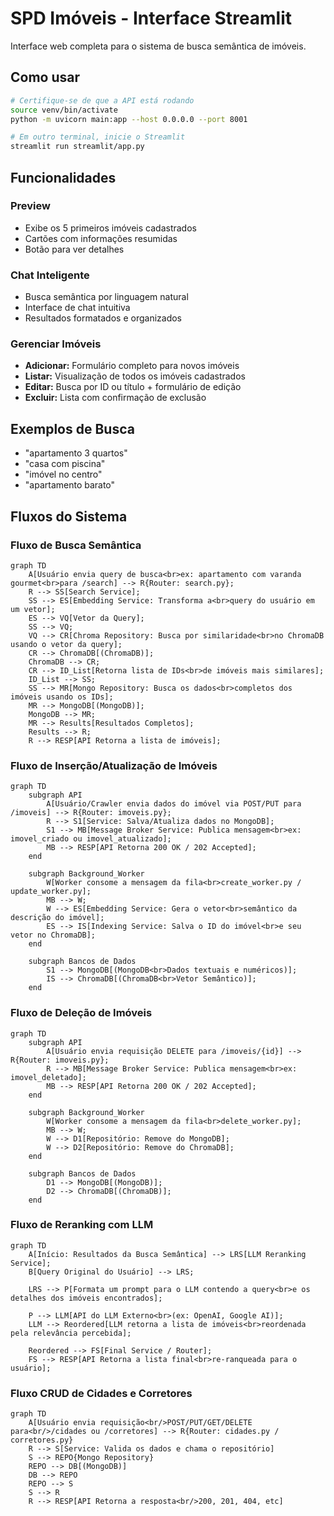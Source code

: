 # SPD Imóveis - Interface Streamlit

Interface web completa para o sistema de busca semântica de imóveis.

## Como usar

```bash
# Certifique-se de que a API está rodando
source venv/bin/activate
python -m uvicorn main:app --host 0.0.0.0 --port 8001

# Em outro terminal, inicie o Streamlit
streamlit run streamlit/app.py
```

## Funcionalidades

### Preview
- Exibe os 5 primeiros imóveis cadastrados
- Cartões com informações resumidas
- Botão para ver detalhes

### Chat Inteligente
- Busca semântica por linguagem natural
- Interface de chat intuitiva
- Resultados formatados e organizados

### Gerenciar Imóveis
- **Adicionar:** Formulário completo para novos imóveis
- **Listar:** Visualização de todos os imóveis cadastrados  
- **Editar:** Busca por ID ou título + formulário de edição
- **Excluir:** Lista com confirmação de exclusão

## Exemplos de Busca

- "apartamento 3 quartos"
- "casa com piscina"  
- "imóvel no centro"
- "apartamento barato"

## Fluxos do Sistema

### Fluxo de Busca Semântica

```mermaid
graph TD
    A[Usuário envia query de busca<br>ex: apartamento com varanda gourmet<br>para /search] --> R{Router: search.py};
    R --> SS[Search Service];
    SS --> ES[Embedding Service: Transforma a<br>query do usuário em um vetor];
    ES --> VQ[Vetor da Query];
    SS --> VQ;
    VQ --> CR[Chroma Repository: Busca por similaridade<br>no ChromaDB usando o vetor da query];
    CR --> ChromaDB[(ChromaDB)];
    ChromaDB --> CR;
    CR --> ID_List[Retorna lista de IDs<br>de imóveis mais similares];
    ID_List --> SS;
    SS --> MR[Mongo Repository: Busca os dados<br>completos dos imóveis usando os IDs];
    MR --> MongoDB[(MongoDB)];
    MongoDB --> MR;
    MR --> Results[Resultados Completos];
    Results --> R;
    R --> RESP[API Retorna a lista de imóveis];
```

### Fluxo de Inserção/Atualização de Imóveis

```mermaid
graph TD
    subgraph API
        A[Usuário/Crawler envia dados do imóvel via POST/PUT para /imoveis] --> R{Router: imoveis.py};
        R --> S1[Service: Salva/Atualiza dados no MongoDB];
        S1 --> MB[Message Broker Service: Publica mensagem<br>ex: imovel_criado ou imovel_atualizado];
        MB --> RESP[API Retorna 200 OK / 202 Accepted];
    end

    subgraph Background_Worker
        W[Worker consome a mensagem da fila<br>create_worker.py / update_worker.py];
        MB --> W;
        W --> ES[Embedding Service: Gera o vetor<br>semântico da descrição do imóvel];
        ES --> IS[Indexing Service: Salva o ID do imóvel<br>e seu vetor no ChromaDB];
    end

    subgraph Bancos de Dados
        S1 --> MongoDB[(MongoDB<br>Dados textuais e numéricos)];
        IS --> ChromaDB[(ChromaDB<br>Vetor Semântico)];
    end
```

### Fluxo de Deleção de Imóveis

```mermaid
graph TD
    subgraph API
        A[Usuário envia requisição DELETE para /imoveis/{id}] --> R{Router: imoveis.py};
        R --> MB[Message Broker Service: Publica mensagem<br>ex: imovel_deletado];
        MB --> RESP[API Retorna 200 OK / 202 Accepted];
    end

    subgraph Background_Worker
        W[Worker consome a mensagem da fila<br>delete_worker.py];
        MB --> W;
        W --> D1[Repositório: Remove do MongoDB];
        W --> D2[Repositório: Remove do ChromaDB];
    end

    subgraph Bancos de Dados
        D1 --> MongoDB[(MongoDB)];
        D2 --> ChromaDB[(ChromaDB)];
    end
```

### Fluxo de Reranking com LLM

```mermaid
graph TD
    A[Início: Resultados da Busca Semântica] --> LRS[LLM Reranking Service];
    B[Query Original do Usuário] --> LRS;
    
    LRS --> P[Formata um prompt para o LLM contendo a query<br>e os detalhes dos imóveis encontrados];
    
    P --> LLM[API do LLM Externo<br>(ex: OpenAI, Google AI)];
    LLM --> Reordered[LLM retorna a lista de imóveis<br>reordenada pela relevância percebida];
    
    Reordered --> FS[Final Service / Router];
    FS --> RESP[API Retorna a lista final<br>re-ranqueada para o usuário];

```

### Fluxo CRUD de Cidades e Corretores

```mermaid
graph TD
    A[Usuário envia requisição<br/>POST/PUT/GET/DELETE para<br/>/cidades ou /corretores] --> R{Router: cidades.py / corretores.py}
    R --> S[Service: Valida os dados e chama o repositório]
    S --> REPO{Mongo Repository}
    REPO --> DB[(MongoDB)]
    DB --> REPO
    REPO --> S
    S --> R
    R --> RESP[API Retorna a resposta<br/>200, 201, 404, etc]
```
